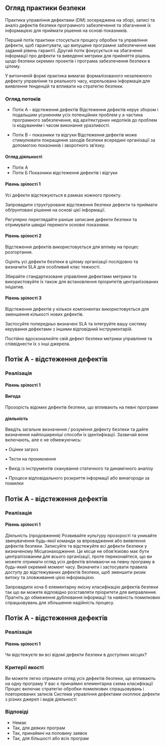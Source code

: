 ## Огляд практики безпеки

Практика управління дефектами (DM) зосереджена на зборі, записі та
аналіз дефектів безпеки програмного забезпечення та збагачення їх інформацією для
приймати рішення на основі показників.

Перший потік практики стосується процесу обробки та управління
дефекти, щоб гарантувати, що випущене програмне забезпечення має заданий рівень гарантії. Другий
потік фокусується на збагаченні інформації про дефекти та виведенні
метрики для прийняття рішень щодо безпеки окремих проектів і
програма забезпечення безпеки в цілому.

У витонченій формі практика вимагає формалізованого незалежного дефекту
управління та реального часу, корельована інформація для виявлення тенденцій та
впливати на стратегію безпеки.

### Огляд потоків

- Потік А - відстеження дефектів Відстеження дефектів керує збором і подальшим усуненням усіх потенційних проблем у a частина програмного забезпечення, від архітектурних недоліків до проблем із кодуванням і часом виконання уразливості.

- Потік B – показники та відгуки Відстеження дефектів може стимулювати покращення заходів безпеки всередині організації за допомогою показників і зворотного зв’язку.

#### Огляд діяльності

- Потік А 
- Потік Б
Показники відстеження дефектів і відгуки

#### Рівень зрілості 1
Усі дефекти відстежуються в рамках кожного проекту.

Запровадити структуроване відстеження безпеки
дефекти та приймати обґрунтовані рішення
на основі цієї інформації.

Регулярно переглядайте раніше записане
дефекти безпеки та отримувати швидкі перемоги
основні показники.

#### Рівень зрілості 2
Відстеження дефектів використовується для впливу на процес розгортання.

Оцініть усі дефекти безпеки в цілому
організації послідовно та визначити SLA для
особливий клас тяжкості.

Збирайте стандартизоване управління дефектами
метрики та використовуйте їх також для встановлення пріоритетів
централізованих ініціатив.

#### Рівень зрілості 3
Відстеження дефектів у кількох компонентах використовується для зменшення кількості нових дефектів.

Застосуйте попередньо визначені SLA та інтегруйте
вашу систему керування дефектами з іншими
відповідний інструментарій.

Постійно вдосконалюйте свій дефект безпеки
метрики управління та співвіднести їх з
інші джерела.

## Потік А - відстеження дефектів

### Реалізація

#### Рівень зрілості 1

#### Вигода
Прозорість відомих дефектів безпеки, що впливають на певні програми

#### діяльність
Введіть загальне визначення / розуміння дефекту безпеки та дайте визначення
найпоширеніші способи їх ідентифікації. Зазвичай вони включають, але є
не обмежуючись:

• Оцінки загроз

• Тести на проникнення

• Вихід із інструментів сканування статичного та динамічного аналізу

• Процеси відповідального розкриття інформації або винагороди за помилки

## Потік А - відстеження дефектів

### Реалізація

#### Рівень зрілості 1

Діяльність (продовження)
Розвивайте культуру прозорості та уникайте звинувачення будь-якої команди за впровадження
або виявлення дефектів безпеки. Записуйте та відстежуйте всі дефекти безпеки у визначеному
Місцезнаходження. Це місце не обов’язково має бути централізованим для всього
організації, проте переконайтеся, що ви можете отримати огляд усіх дефектів
впливаючи на певну програму в будь-який окремий момент часу. Визначити і застосувати
правила доступу до відстежуваних дефектів безпеки, щоб зменшити ризик витоку та
зловживання цією інформацією.

Запровадити хоча б елементарну якісну класифікацію дефектів безпеки так
що ви можете відповідно розставляти пріоритети для виправлення. Прагніть до обмеження
дублювання інформації та наявність помилкових спрацьовувань для збільшення
надійність процесу.

## Потік А - відстеження дефектів

### Реалізація

#### Рівень зрілості 1

Чи відстежуєте ви всі відомі дефекти безпеки в доступних місцях?

### Критерії якості
Ви можете легко отримати огляд усіх дефектів безпеки, що впливають на одну програму
У вас є принаймні елементарна схема класифікації
Процес включає стратегію обробки помилкових спрацьовувань і повторюваних записів
Система управління дефектами охоплює дефекти з різних джерел і видів діяльності

### Відповіді
- Немає
- Так, для деяких програм
- Так, принаймні на половину заявок
- Так, для більшості або всіх програм
